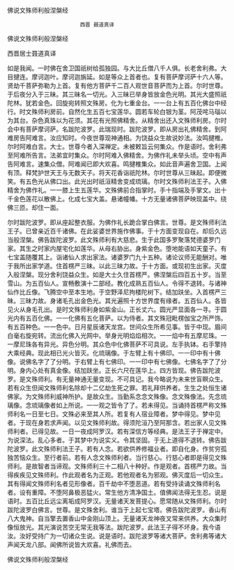   佛说文殊师利般涅槃经  

                        　　西晋 聂道真译  

佛说文殊师利般涅槃经  

西晋居士聂道真译  

如是我闻。一时佛在舍卫国祇树给孤独园。与大比丘僧八千人俱。长老舍利弗。大目揵连。摩诃迦叶。摩诃迦旃延。如是等众上首者也。复有菩萨摩诃萨十六人等。贤劫千菩萨弥勒为上首。复有他方菩萨千二百人观世音菩萨而为上首。尔时世尊。于后夜分入于三昧。其三昧名一切光。入三昧已举身皆放金色光明。其光大盛照祇陀林。犹若金色。回旋宛转照文殊房。化为七重金台。一一台上有五百化佛台中经行。时文殊师利房前。自然化生五百七宝莲华。圆若车轮白银为茎。阿茂咤马瑙以为其台。杂色真珠以为花须。其花有光照佛精舍。从精舍出还入文殊师利房。尔时会中有菩萨摩诃萨。名跋陀波罗。此瑞现时。跋陀波罗。即从房出礼佛精舍。到阿难房告阿难言。汝应知时。今夜世尊现神通相。为饶益众生故说妙法。汝鸣揵椎。尔时阿难白言。大士。世尊今者入深禅定。未被敕旨云何集众。作是语时。舍利弗至阿难所告言。法弟宜时集众。尔时阿难入佛精舍。为佛作礼未举头顷。空中有声告阿难言。速集众僧。阿难闻已即大欢喜。鸣揵椎集众。如此音声遍舍卫国。上闻有顶。释梵护世天王与无数天子。将天花香诣祇陀林。尔时世尊从三昧起。即便微笑。有五色光从佛口出。此光出时祇洹精舍变成琉璃。尔时文殊师利法王子。入佛精舍为佛作礼。一一膝上生五莲华。文殊佛前合指掌时。手十指端及手掌文。出十千金色莲花以散佛上。化成七宝大盖。悬诸幢幡。十方无量诸佛菩萨映现盖中。绕佛三匝。却住一面。  

尔时跋陀波罗。即从座起整衣服。为佛作礼长跪合掌白佛言。世尊。是文殊师利法王子。已曾亲近百千诸佛。在此娑婆世界施作佛事。于十方面变现自在。却后久远当般涅槃。佛告跋陀波罗。此文殊师利有大慈悲。生于此国多罗聚落梵德婆罗门家。其生之时家内屋宅化如莲华。从母右胁出。身紫金色。堕地能语如天童子。有七宝盖随覆其上。诣诸仙人求出家法。诸婆罗门九十五种。诸论议师无能酬对。唯于我所出家学道。住首楞严三昧。以此三昧力故。于十方面。或现初生出家。灭度入般涅槃。现分舍利饶益众生。如是大士久住首楞严。佛涅槃后四百五十岁。当至雪山。为五百仙人。宣畅敷演十二部经。教化成熟五百仙人。令得不退转。与诸神仙作比丘像。飞腾空中至本生地。于空野泽尼拘楼陀树下。结加趺坐。入首楞严三昧。三昧力故。身诸毛孔出金色光。其光遍照十方世界度有缘者。五百仙人。各皆见火从身毛孔出。是时文殊师利身如紫金山。正长丈六。圆光严显面各一寻。于圆光内有五百化佛。一一化佛有五化菩萨。以为侍者。其文殊冠毗楞伽宝之所严饰。有五百种色。一一色中。日月星辰诸天龙宫。世间众生所希见事。皆于中现。眉间白毫右旋宛转。流出化佛入光网中。举身光明焰焰相次。一一焰中有五摩尼珠。一一摩尼珠各有异光。异色分明。其众色中化佛菩萨不可具说。左手执钵。右手擎持大乘经典。现此相已光火皆灭。化琉璃像。于左臂上有十佛印。一一印中有十佛像。说佛名字了了分明。于右臂上有七佛印。一一印中有七佛像。七佛名字了了分明。身内心处有真金像。结加趺坐。正长六尺在莲华上。四方皆现。佛告跋陀波罗。是文殊师利。有无量神通无量变现。不可具记。我今略说为未来世盲瞑众生。若有众生但闻文殊师利名除却十二亿劫生死之罪。若礼拜供养者。生生之处恒生诸佛家。为文殊师利威神所护。是故众生。当勤系念念文殊像。念文殊像法。先念琉璃像。念琉璃像者如上所说。一一观之皆令了了。若未得见。当诵持首楞严称文殊师利名一日至七日。文殊必来至其人所。若复有人宿业障者。梦中得见。梦中见者。于现在身若求声闻。以见文殊师利故。得须陀洹乃至阿那含。若出家人见文殊师利者。已得见故。一日一夜成阿罗汉。若有深信方等经典。是法王子于禅定中。为说深法。乱心多者。于其梦中为说实义。令其坚固。于无上道得不退转。佛告跋陀波罗。此文殊师利法王子。若有人念。若欲供养修福业者。即自化身。作贫穷孤独苦恼众生。至行者前。若有人念文殊师利者。当行慈心。行慈心者即是得见文殊师利。是故智者当谛观。文殊师利三十二相八十种好。作是观者。首楞严力故。当得疾疾见文殊师利。作此观者名为正观。若他观者名为邪观。佛灭度后一切众生。其有得闻文殊师利名者见形像者。百千劫中不堕恶道。若有受持读诵文殊师利名者。设有重障。不堕阿鼻极恶猛火。常生他方清净国土。值佛闻法得无生忍。说是语时。五百比丘远尘离垢成阿罗汉。无量诸天发菩提心。愿常随从文殊师利。尔时跋陀波罗白佛言。世尊。是文殊舍利。谁当于上起七宝塔。佛告跋陀波罗。香山有八大鬼神。自当擎去置香山中金刚山顶上。无量诸天龙神夜叉常来供养。大众集时像恒放光。其光演说苦空无常无我等法。跋陀波罗。此法王子得不坏身。我今语汝。汝好受持广为一切诸众生说。说是语时。跋陀波罗等诸大菩萨。舍利弗等诸大声闻天龙八部。闻佛所说皆大欢喜。礼佛而去。  

佛说文殊师利般涅槃经  
